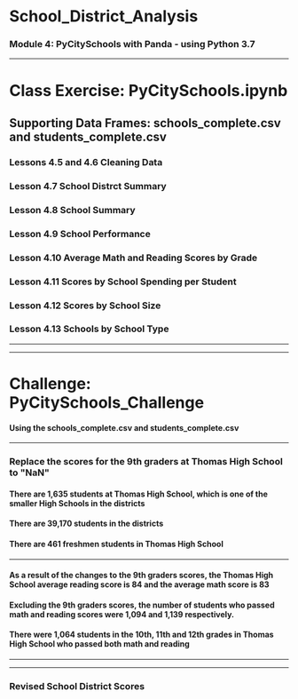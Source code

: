 # School_District_Analysis
### Module 4: PyCitySchools with Panda - using Python 3.7
---
# Class Exercise: PyCitySchools.ipynb
## Supporting Data Frames: schools_complete.csv and students_complete.csv
### Lessons 4.5 and 4.6 Cleaning Data
### Lesson 4.7 School Distrct Summary
### Lesson 4.8 School Summary
### Lesson 4.9 School Performance
### Lesson 4.10 Average Math and Reading Scores by Grade
### Lesson 4.11 Scores by School Spending per Student
### Lesson 4.12 Scores by School Size
### Lesson 4.13 Schools by School Type
---
---
# Challenge: PyCitySchools_Challenge
#### Using the schools_complete.csv and students_complete.csv
---
### Replace the scores for the 9th graders at Thomas High School to "NaN"
#### There are 1,635 students at Thomas High School, which is one of the smaller High Schools in the districts
#### There are 39,170 students in the districts 
#### There are 461 freshmen students in Thomas High School
---
#### As a result of the changes to the 9th graders scores, the Thomas High School average reading score is 84 and the average math score is 83
#### Excluding the 9th graders scores, the number of students who passed math and reading scores were 1,094 and 1,139 respectively.
#### There were 1,064 students in the 10th, 11th and 12th grades in Thomas High School who passed both math and reading
---
---
### Revised School District Scores





